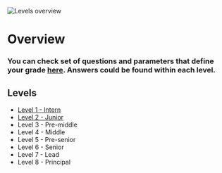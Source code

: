![Levels overview](https://user-images.githubusercontent.com/47868427/120173998-4866eb80-c20d-11eb-9501-18ef0b3a513a.png)

# Overview
### You can check set of questions and parameters that define your grade [here](/shared/questions.md). Answers could be found within each level.


## Levels
- [Level 1 - Intern](/shared/grades/Level%201%20-%20Intern.md)
- [Level 2 - Junior](/shared/grades/Level%202%20-%20Junior.md)
- Level 3 - Pre-middle
- Level 4 - Middle
- Level 5 - Pre-senior
- Level 6 - Senior
- Level 7 - Lead
- Level 8 - Principal
